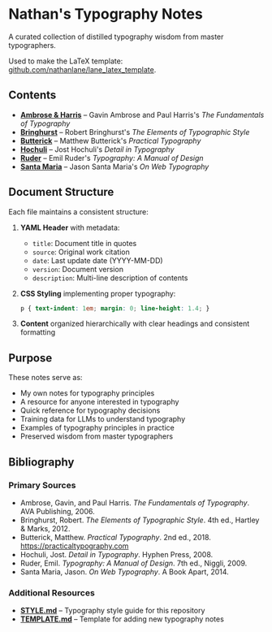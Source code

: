 # Nathan's Typography Notes

A curated collection of distilled typography wisdom from master typographers.

Used to make the LaTeX template: [github.com/nathanlane/lane_latex_template](https://github.com/nathanlane/lane_latex_template).

## Contents

- **[Ambrose & Harris](ambroseharris.md)** – Gavin Ambrose and Paul Harris's *The Fundamentals of Typography*
- **[Bringhurst](bringhurst.md)** – Robert Bringhurst's *The Elements of Typographic Style*
- **[Butterick](butterick.md)** – Matthew Butterick's *Practical Typography*
- **[Hochuli](hochuli.md)** – Jost Hochuli's *Detail in Typography*
- **[Ruder](ruder.md)** – Emil Ruder's *Typography: A Manual of Design*
- **[Santa Maria](jasonsantamaria.md)** – Jason Santa Maria's *On Web Typography*

## Document Structure

Each file maintains a consistent structure:

1. **YAML Header** with metadata:
   - `title`: Document title in quotes
   - `source`: Original work citation
   - `date`: Last update date (YYYY-MM-DD)
   - `version`: Document version
   - `description`: Multi-line description of contents

2. **CSS Styling** implementing proper typography:
   ```css
   p { text-indent: 1em; margin: 0; line-height: 1.4; }
   ```

3. **Content** organized hierarchically with clear headings and consistent formatting

## Purpose

These notes serve as:
- My own notes for typography principles
- A resource for anyone interested in typography
- Quick reference for typography decisions
- Training data for LLMs to understand typography
- Examples of typography principles in practice
- Preserved wisdom from master typographers

## Bibliography

### Primary Sources

- Ambrose, Gavin, and Paul Harris. *The Fundamentals of Typography*. AVA Publishing, 2006.
- Bringhurst, Robert. *The Elements of Typographic Style*. 4th ed., Hartley & Marks, 2012.
- Butterick, Matthew. *Practical Typography*. 2nd ed., 2018. https://practicaltypography.com
- Hochuli, Jost. *Detail in Typography*. Hyphen Press, 2008.
- Ruder, Emil. *Typography: A Manual of Design*. 7th ed., Niggli, 2009.
- Santa Maria, Jason. *On Web Typography*. A Book Apart, 2014.

### Additional Resources

- **[STYLE.md](STYLE.md)** – Typography style guide for this repository
- **[TEMPLATE.md](TEMPLATE.md)** – Template for adding new typography notes
